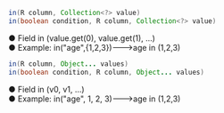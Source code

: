 ```java
in(R column, Collection<?> value)
in(boolean condition, R column, Collection<?> value)
```
● Field in (value.get(0), value.get(1), ...)<br />● Example: in("age",{1,2,3})--->age in (1,2,3)

```java
in(R column, Object... values)
in(boolean condition, R column, Object... values)
```
● Field in (v0, v1, ...)<br />● Example: in("age", 1, 2, 3)--->age in (1,2,3)
